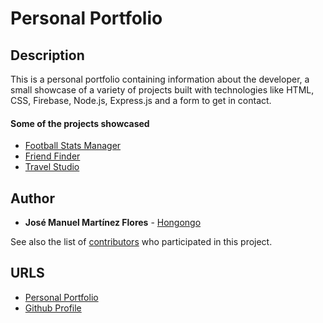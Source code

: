 # Personal Portfolio

## Description
This is a personal portfolio containing information about the developer, a small showcase of a variety of projects built with technologies like HTML, CSS, Firebase, Node.js, Express.js and a form to get in contact.


#### Some of the projects showcased

* [Football Stats Manager](https://project-two-bootcamp.herokuapp.com/)
* [Friend Finder](https://friend-finder-hongongo.herokuapp.com/)
* [Travel Studio](https://hongongo.github.io/Portfolio/projects-portfolio/Travel-Studio/index.html)


## Author

* **José Manuel Martínez Flores** - [Hongongo](https://github.com/Hongongo/)

See also the list of [contributors](https://github.com/Hongongo/Portfolio/graphs/contributors) who participated in this project.

## URLS

* [Personal Portfolio](https://hongongo.github.io/Portfolio/)
* [Github Profile](https://github.com/Hongongo)